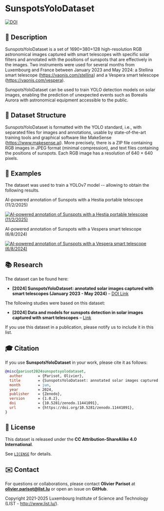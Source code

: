# SunspotsYoloDataset

[![DOI](https://zenodo.org/badge/DOI/10.5281/zenodo.11441091.svg)](https://doi.org/10.5281/zenodo.11441091)

## 📖 Description

SunspotsYoloDataset is a set of 1690+380+128 high-resolution RGB astronomical images captured with smart telescopes with specific solar filters and annotated with the positions of sunspots that are effectively in the images. 
Two instruments were used for several months from Luxembourg and France between January 2023 and May 2024: a Stellina smart telescope (https://vaonis.com/stellina) and a Vespera smart telescope (https://vaonis.com/vespera).

SunspotsYoloDataset can be used to train YOLO detection models on solar images, enabling the prediction of unexpected events such as Borealis Aurora with astronomical equipment accessible to the public.


## 📜 Dataset Structure

SunspotsYoloDataset is formatted with the YOLO standard, i.e., with separated files for images and annotations, usable by state-of-the-art training tools and graphical software like MakeSense (https://www.makesense.ai). 
More precisely, there is a ZIP file containing RGB images in JPEG format (minimal compression), and text files containing the positions of sunspots. 
Each RGB image has a resolution of 640 × 640 pixels.


## 📑 Examples

The dataset was used to train a YOLOv7 model -- allowing to obtain the following results.

AI-powered annotation of Sunspots with a Hestia portable telescope (11/2/2025)

[![AI-powered annotation of Sunspots with a Hestia portable telescope (11/2/2025)](https://img.youtube.com/vi/mAL11LlenAw/0.jpg)](https://www.youtube.com/watch?v=mAL11LlenAw)

AI-powered annotation of Sunspots with a Vespera smart telescope (6/8/2024)

[![AI-powered annotation of Sunspots with a Vespera smart telescope (6/8/2024)](https://img.youtube.com/vi/Wt6HzRm1uYk/0.jpg)](https://www.youtube.com/watch?v=Wt6HzRm1uYk)




## 📚 Research

The dataset can be found here:

- **[2024] SunspotsYoloDataset: annotated solar images captured with smart telescopes (January 2023 - May 2024)** – [DOI Link](https://doi.org/10.5281/zenodo.11441091) 

The following studies were based on this dataset:

- **[2024] Data and models for sunspots detection in solar images captured with smart telescopes** – [Link](https://www.doopyon.org/docs/publications/artiis2024-parisot.pdf)  
  
If you use this dataset in a publication, please notify us to include it in this list.


## 🎓 Citation

If you use **SunspotsYoloDataset** in your work, please cite it as follows:

```bibtex
@misc{parisot2024sunspotsyolodataset,
  author       = {Parisot, Olivier},
  title        = {SunspotsYoloDataset: annotated solar images captured with smart telescopes (January 2023 - May 2024)},
  month        = jun,
  year         = 2024,
  publisher    = {Zenodo},
  version      = {1.0.2},
  doi          = {10.5281/zenodo.11441091},
  url          = {https://doi.org/10.5281/zenodo.11441091},
}
```

## 📝 License

This dataset is released under the **CC Attribution-ShareAlike 4.0 International**. 

See [`LICENSE`](https://zenodo.org/records/11441091/files/license.txt?download=1) for details.


## ✉️ Contact

For questions or collaborations, please contact **Olivier Parisot** at **olivier.parisot@list.lu** or open an issue on **GitHub**.

Copyright 2021-2025 Luxembourg Institute of Science and Technology (LIST - http://www.list.lu/).
